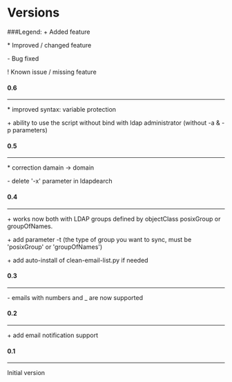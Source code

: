 Versions
========

###Legend:
\+ Added feature

\* Improved / changed feature

\- Bug fixed

\! Known issue / missing feature

#### 0.6
------------
\* improved syntax: variable protection

\+ ability to use the script without bind with ldap administrator (without -a & -p parameters)

#### 0.5
------------
\* correction damain -> domain

\- delete '-x' parameter in ldapdearch 


#### 0.4
------------
\+ works now both with LDAP groups defined by objectClass posixGroup or groupOfNames.

\+ add parameter -t <LDAP group objectClass> (the type of group you want to sync, must be 'posixGroup' or 'groupOfNames')

\+ add auto-install of clean-email-list.py if needed


#### 0.3
------------

\- emails with numbers and _ are now supported


#### 0.2
------------
\+ add email notification support


#### 0.1
------------
Initial version